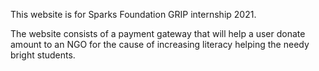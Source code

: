 This website is for Sparks Foundation GRIP internship 2021.

The website consists of a payment gateway that will help a user donate amount to an NGO for the cause of increasing literacy helping the needy bright students.